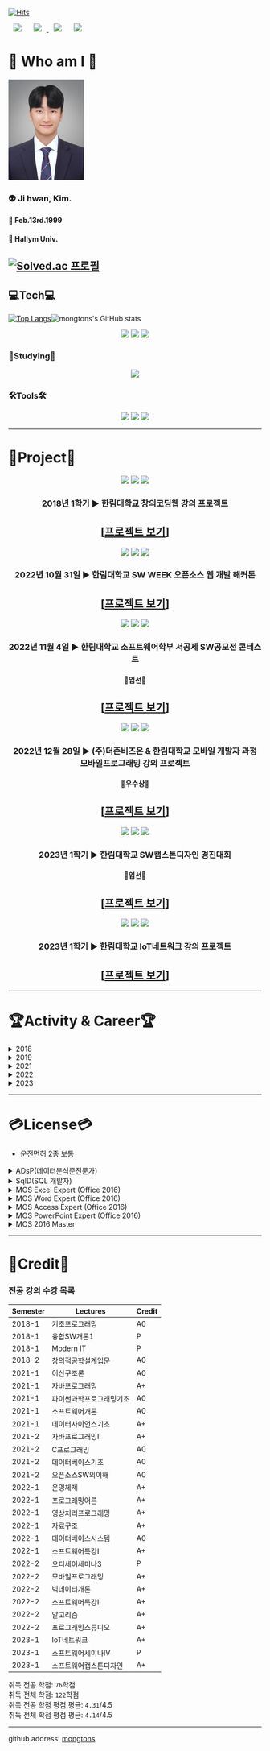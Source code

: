 [![Hits](https://hits.seeyoufarm.com/api/count/incr/badge.svg?url=https%3A%2F%2Fgithub.com%2Fmongtons&count_bg=%237E90C3&title_bg=%23555555&icon=&icon_color=%23E7E7E7&title=Target&edge_flat=false)](https://hits.seeyoufarm.com)

<div>
  <a herf="https://github.com/mongtons">
    <img src="https://img.shields.io/badge/-github-%23181717?style=plastic&logo=Github&logoColor=white&link=https://github.com/mongtons"
         style="height : auto; margin-left : 10px; margin-right : 10px;"/>
  </a>
  <a href="https://www.instagram.com/kji._.hwan">
      <img src="https://img.shields.io/badge/-instagram-%23E4405F?style=plastic&logo=Instagram&logoColor=white&link=https://www.instagram.com/kji._.hwan"
          style="height : auto; margin-left : 10px; margin-right : 10px;"/>
  </a>
  <a herf="mailto:mongtons990213@gamil.com">
    <img src="https://img.shields.io/badge/-Gmail-%23EA4335?style=plastic&logo=Gmail&logoColor=white&link=mailto:mongtons990213@gmail.com"
         style="height : auto; margin-left : 10px; margin-right : 10px;"/>
  </a>
  <a herf="mailto:smilekim99@naver.com">
    <img src="https://img.shields.io/badge/-NAVER-%2303C75A?style=plastic&logo=Naver&logoColor=white&link=mailto:smilekim99@naver.com"
         style="height : auto; margin-left : 10px; margin-right : 10px;"/>
  </a>
 </div>    

# :eyes: Who am I :eyes:
<img src="/etc/취업사진.jpg" width="150" height="199">



### 👽 Ji hwan, Kim.   
#### :birthday: Feb.13rd.1999
#### 🏫 Hallym Univ.
[![Solved.ac 프로필](http://mazassumnida.wtf/api/v2/generate_badge?boj=mongtons)](https://solved.ac/mongtons/)
---
## :computer:Tech:computer:
[![Top Langs](https://github-readme-stats.vercel.app/api/top-langs/?username=mongtons&langs_count=8&layout=compact&theme=dark)](https://github.com/anuraghazra/github-readme-stats)![mongtons's GitHub stats](https://github-readme-stats.vercel.app/api?username=mongtons&show_icons=true&theme=radical)   

<div align="center">
  <img src="https://img.shields.io/badge/Java-5382A1?style=for-the-badge&logo=Java&logoColor=FFFFFF" style="height : 40px;"/>
  <img src="https://img.shields.io/badge/MySQL-4479A1?style=for-the-badge&logo=MySQL&logoColor=FFFFFF" style="height : 40px;"/>
  <img src="https://img.shields.io/badge/Kotlin-7F52FF?style=for-the-badge&logo=Kotlin&logoColor=FFFFFF" style="height : 40px;"/>
<!--   <img src="https://img.shields.io/badge/Python-3776AB?style=for-the-badge&logo=Python&logoColor=FFFFFF" style="height : 40px;"/> -->
</div>

### 📖Studying📖
<div align="center">
<!--   <img src="https://img.shields.io/badge/Spring-6DB33F?style=for-the-badge&logo=Spring&logoColor=FFFFFF" style="height : 40px;"/> -->
  <img src="https://img.shields.io/badge/Spring Boot-6DB33F?style=for-the-badge&logo=Spring boot&logoColor=FFFFFF" style="height : 40px;"/>
</div>

### 🛠Tools🛠
<div align="center">
  <img src="https://img.shields.io/badge/Eclipse IDE-2C2255?style=for-the-badge&logo=Eclipse IDE&logoColor=FFFFFF" style="height : 40px;"/>
  <img src="https://img.shields.io/badge/IntelliJ IDEA-000000?style=for-the-badge&logo=IntelliJ IDEA&logoColor=FFFFFF" style="height : 40px;"/>
  <img src="https://img.shields.io/badge/Android Studio-3DDC84?style=for-the-badge&logo=Android Studio&logoColor=FFFFFF" style="height : 40px;"/>
<!--   <img src="https://img.shields.io/badge/Anaconda-44A833?style=for-the-badge&logo=Anaconda&logoColor=FFFFFF" style="height : 40px;"/>
  <img src="https://img.shields.io/badge/Jupyter-F37626?style=for-the-badge&logo=Jupyter&logoColor=FFFFFF" style="height : 40px;"/>
  <img src="https://img.shields.io/badge/Visual Studio Code-007ACC?style=for-the-badge&logo=Visual Studio Code&logoColor=FFFFFF" style="height : 40px;"/> -->
</div>

---
# 📄Project📄
<div align="center">
  <img src="https://img.shields.io/badge/javascript-F7DF1E?style=for-the-badge&logo=javascript&logoColor=FFFFFF" style="height : 40px;"/>
  <img src="https://img.shields.io/badge/css3-1572B6?style=for-the-badge&logo=css3&logoColor=FFFFFF" style="height : 40px;"/>
  <img src="https://img.shields.io/badge/html5-E34F26?style=for-the-badge&logo=html5&logoColor=FFFFFF" style="height : 40px;"/>
  
  ### 2018년 1학기 ▶ 한림대학교 창의코딩웹 강의 프로젝트   
  ## \[[프로젝트 보기](https://github.com/mongtons/CreativeCoding-Web_project)\]

  <img src="https://img.shields.io/badge/MySQL-4479A1?style=for-the-badge&logo=MySQL&logoColor=FFFFFF" style="height : 40px;"/>
  <img src="https://img.shields.io/badge/Spring Boot-6DB33F?style=for-the-badge&logo=Spring boot&logoColor=FFFFFF" style="height : 40px;"/>
  <img src="https://img.shields.io/badge/javascript-F7DF1E?style=for-the-badge&logo=javascript&logoColor=FFFFFF" style="height : 40px;"/>
  
  ### 2022년 10월 31일 ▶ 한림대학교 SW WEEK 오픈소스 웹 개발 해커톤   
  ## \[[프로젝트 보기](https://github.com/mongtons/Finding_Restaurant_in_Traditional_Market)\]

  <img src="https://img.shields.io/badge/css3-1572B6?style=for-the-badge&logo=css3&logoColor=FFFFFF" style="height : 40px;"/>
  <img src="https://img.shields.io/badge/MySQL-4479A1?style=for-the-badge&logo=MySQL&logoColor=FFFFFF" style="height : 40px;"/>
  <img src="https://img.shields.io/badge/Spring Boot-6DB33F?style=for-the-badge&logo=Spring boot&logoColor=FFFFFF" style="height : 40px;"/>
  
  ### 2022년 11월 4일 ▶ 한림대학교 소프트웨어학부 서공제 SW공모전 콘테스트   
  #### 🏅입선🏅   
  ## \[[프로젝트 보기](https://github.com/mongtons/Tableing)\]   



  <img src="https://img.shields.io/badge/kotlin-7F52FF?style=for-the-badge&logo=kotlin&logoColor=FFFFFF" style="height : 40px;"/>
  <img src="https://img.shields.io/badge/android studio-3DDC84?style=for-the-badge&logo=androidstudio&logoColor=FFFFFF" style="height : 40px;"/>
  <img src="https://img.shields.io/badge/sqlite-003B57?style=for-the-badge&logo=sqlite&logoColor=FFFFFF" style="height : 40px;"/>
  
  ### 2022년 12월 28일 ▶ (주)더존비즈온 & 한림대학교 모바일 개발자 과정 모바일프로그래밍 강의 프로젝트    
  #### 🥈우수상🥈   
  ## \[[프로젝트 보기](https://github.com/mongtons/Smart_Portfolio)\]

  <img src="https://img.shields.io/badge/kotlin-7F52FF?style=for-the-badge&logo=kotlin&logoColor=FFFFFF" style="height : 40px;"/>
  <img src="https://img.shields.io/badge/firebase-FFCA28?style=for-the-badge&logo=firebase&logoColor=FFFFFF" style="height : 40px;"/>
  <img src="https://img.shields.io/badge/android studio-3DDC84?style=for-the-badge&logo=androidstudio&logoColor=FFFFFF" style="height : 40px;"/>
  
  ### 2023년 1학기 ▶ 한림대학교 SW캡스톤디자인 경진대회   
  #### 🏅입선🏅   
  ## \[[프로젝트 보기](https://github.com/mongtons/CapstoneDesign_FindCertificationApplication)\]

  <img src="https://img.shields.io/badge/mosquitto-3C5280?style=for-the-badge&logo=eclipsemosquitto&logoColor=FFFFFF" style="height : 40px;"/>
  <img src="https://img.shields.io/badge/node.js-339933?style=for-the-badge&logo=nodedotjs&logoColor=FFFFFF" style="height : 40px;"/>
  <img src="https://img.shields.io/badge/Java-5382A1?style=for-the-badge&logo=Java&logoColor=FFFFFF" style="height : 40px;"/>
  
  ### 2023년 1학기 ▶ 한림대학교 IoT네트워크 강의 프로젝트   
  ## \[[프로젝트 보기](https://github.com/mongtons/Airport_Parkinglot_Monitoring)\]
</div>

---
# :trophy:Activity & Career:trophy:
<details markdown="1">
  <summary markdown="1">2018</summary>
  <div markdown="1">
  
  * `입학` 02.28. ▶ 한림대학교 공과대학 IT계열학부 입학
  * `학생회` ▶ 제 11대 전자공학과 학생회 "Mate" 활동
  > 복지부원 활동
  * `동아리` ▶ 한림대학교 공과대학 전자공학과 축구동아리 "Defy" 활동
  > 2018 - 공식경기 1경기 교체출전   
  > 2022 - 공식경기 3경기 선발출전 (조별예선 무패 & 메이저 토너먼트 14강 진출)
  * `동아리` ▶ 한림대학교 공과대학 전자공학과 학술동아리 "Multiplex" 활동   
  </div>
</details>   
<details markdown="1">
  <summary markdown="1">2019</summary>
  <div markdown="1">
  
  * `군복무` 01.15.~2020.08.21 ▶ 제 25보병사단 육군 병장 만기전역 
  </div>
</details>   
<details markdown="1">
  <summary markdown="1">2021</summary>
  <div markdown="1">
  
  * `복학` 03.02. ▶ 한림대학교 소프트웨어융합대학 스마트IoT전공 복학
> 스마트IoT전공의 前身(전신) 전자공학과
* `학생회` ▶ 제 3대 빅데이터전공 학생회 "Plus" 활동
> 대외국장 활동
* `상벌이력` 1학기 ▶ 한림대학교 스마트IoT전공 학기우등
* `대외활동` 06.23.~07.22. ▶ codeit 대학생 코딩 캠프 7기 수료
> 1. 프로그래밍 기초 in Python 수료   
> 2. 개발자를 위한 SQL 데이터베이스 수료   
* `전과` 08.30. ▶ 한림대학교 소프트웨어융합대학 빅데이터전공 전과
> 빅데이터전공의 前身(전신) 컴퓨터공학과
* `장학금` 2학기 ▶ SW 인재장학금Ⅰ
* `교내공모전 [SW WEEK]` 10.31. ▶ Github 이력서 콘테스트 해커톤 참가
* `상벌이력` 2학기 ▶ 한림대학교 빅데이터전공 학기우등    
  </div>
</details>   
<details markdown="1">
  <summary markdown="1">2022</summary>
  <div markdown="1">
  
  * `장학금` 1학기 ▶ SW 인재장학금Ⅰ
* `학생회` ▶ 제 4대 빅데이터전공 학생회 "RaOn" 활동
> 부학회장 활동
* `교내공모전` 04.29. ▶ Github 이력서 콘테스트 해커톤 참가
* `상벌이력` 1학기 ▶ 한림대학교 빅데이터전공 학기우등 
* `동아리` 06.20.~08.12. ▶ 한림대학교 소프트웨어융합대학 학술동아리 "Multiplex" 여름방학 SW멘토링
> 멘토 활동   
> 자바프로그래밍 멘토링
* `장학금` 1학기 ▶ SW 멘토링장학금
* `장학금` 2학기 ▶ SW 인재장학금Ⅰ
* `TOPCIT` 10.29. ▶ 2022년 제 18회 TOPCIT 응시
> 수준 3 (415점/1000점)
* `교내공모전 [SW WEEK]` 10.30. ▶ Github 이력서 콘테스트 해커톤 참여
* `교내공모전 [SW WEEK]` 10.31. ▶ 오픈소스 웹개발 해커톤 참여
> \[[프로젝트 보기](https://github.com/mongtons/Finding_Restaurant_in_Traditional_Market)\]
* `교내공모전` 11.04. ▶ 정보과학대학 소프트웨어학부 서공제 "공대인의 날" SW공모전 콘테스트 본선 진출
> \[[프로젝트 보기](https://github.com/mongtons/Tableing)\]
* `상벌이력` 2학기 ▶ 한림대학교 빅데이터전공 학기우등 
* `(주)더존비즈온 & 한림대 모바일 개발자 과정 프로젝트 발표회` 12.28. ▶ 우수상 수상 
> \[[프로젝트 보기](https://github.com/mongtons/Smart_Portfolio)\]
* `장학금` 2학기 ▶ SW 추천 장학금
* `장학금` 2학기 ▶ 한림추천장학금(학과장추천)   
  </div>
</details>   
<details markdown="1">
  <summary markdown="1">2023</summary>
  <div markdown="1">
  
  * `장학금` 1학기 ▶ SW 인재장학금Ⅰ
* `교내활동 [SW빌리지]` 1학기 ▶ 한림모여코딩 프로그램 우수활동 팀 선정
* `SW캡스톤디자인 경진대회` 1학기 ▶ 한림대학교 2023학년도 1학기 SW캡스톤디자인 경진대회 입선
> \[[프로젝트 보기](https://github.com/mongtons/CapstoneDesign_FindCertificationApplication)\]
* `SW중심대학` 06.28. ▶ 강원SW중심대학 SW페스티벌 SW프로젝트 성과발표회 참가
* `상벌이력` 1학기 ▶ 한림대학교 빅데이터전공 학기우등
* `해외연수` 07.24.~08.04. ▶ 한림대학교 하계 해외 IT 연수
> University of York, United Kingdom
* `상벌이력` 1학기 ▶ 한림대학교 빅데이터전공 학기우등
* `장학금` 2학기 ▶ SW 인재장학금Ⅰ
* `현장실습/인턴` 09.01.~12.31. ▶ 2023년 2학기 표준현장실습학기제
> 바디텍메드(주)
* `교내공모전 [SW WEEK]` 11.02. ▶ Github 이력서 콘테스트 해커톤 동상 수상
  </div>
</details>   

<!--## 2018
* `입학` 02.28. ▶ 한림대학교 공과대학 IT계열학부 입학
* `학생회` ▶ 제 11대 전자공학과 학생회 "Mate" 활동
> 복지부원 활동
* `동아리` ▶ 한림대학교 공과대학 전자공학과 축구동아리 "Defy" 활동
> 2018 - 공식경기 1경기 교체출전   
> 2022 - 공식경기 3경기 선발출전 (조별예선 무패 & 메이저 토너먼트 14강 진출)
* `동아리` ▶ 한림대학교 공과대학 전자공학과 학술동아리 "Multiplex" 활동   
## 2019
* `군복무` 01.15.~2020.08.21 ▶ 제 25보병사단 육군 병장 만기전역   
## 2021
* `복학` 03.02. ▶ 한림대학교 소프트웨어융합대학 스마트IoT전공 복학
> 스마트IoT전공의 前身(전신) 전자공학과
* `학생회` ▶ 제 3대 빅데이터전공 학생회 "Plus" 활동
> 대외국장 활동
* `상벌이력` 1학기 ▶ 한림대학교 스마트IoT전공 학기우등
* `대외활동` 06.23.~07.22. ▶ codeit 대학생 코딩 캠프 7기 수료
> 1. 프로그래밍 기초 in Python 수료   
> 2. 개발자를 위한 SQL 데이터베이스 수료   
* `전과` 08.30. ▶ 한림대학교 소프트웨어융합대학 빅데이터전공 전과
> 빅데이터전공의 前身(전신) 컴퓨터공학과
* `장학금` 2학기 ▶ SW 인재장학금Ⅰ
* `교내공모전 [SW WEEK]` 10.31. ▶ Github 이력서 콘테스트 해커톤 참가
* `상벌이력` 2학기 ▶ 한림대학교 빅데이터전공 학기우등   
## 2022
* `장학금` 1학기 ▶ SW 인재장학금Ⅰ
* `학생회` ▶ 제 4대 빅데이터전공 학생회 "RaOn" 활동
> 부학회장 활동
* `교내공모전` 04.29. ▶ Github 이력서 콘테스트 해커톤 참가
* `상벌이력` 1학기 ▶ 한림대학교 빅데이터전공 학기우등 
* `동아리` 06.20.~08.12. ▶ 한림대학교 소프트웨어융합대학 학술동아리 "Multiplex" 여름방학 SW멘토링
> 멘토 활동   
> 자바프로그래밍 멘토링
* `장학금` 1학기 ▶ SW 멘토링장학금
* `장학금` 2학기 ▶ SW 인재장학금Ⅰ
* `TOPCIT` 10.29. ▶ 2022년 제 18회 TOPCIT 응시
> 수준 3 (415점/1000점)
* `교내공모전 [SW WEEK]` 10.30. ▶ Github 이력서 콘테스트 해커톤 참여
* `교내공모전 [SW WEEK]` 10.31. ▶ 오픈소스 웹개발 해커톤 참여
> \[[프로젝트 보기](https://github.com/mongtons/Finding_Restaurant_in_Traditional_Market)\]
* `교내공모전` 11.04. ▶ 정보과학대학 소프트웨어학부 서공제 "공대인의 날" SW공모전 콘테스트 본선 진출
> \[[프로젝트 보기](https://github.com/mongtons/Tableing)\]
* `상벌이력` 2학기 ▶ 한림대학교 빅데이터전공 학기우등 
* `(주)더존비즈온 & 한림대 모바일 개발자 과정 프로젝트 발표회` 12.28. ▶ 우수상 수상 
> \[[프로젝트 보기](https://github.com/mongtons/Smart_Portfolio)\]
* `장학금` 2학기 ▶ SW 추천 장학금
* `장학금` 2학기 ▶ 한림추천장학금(학과장추천)   
## 2023
* `장학금` 1학기 ▶ SW 인재장학금Ⅰ
* `교내활동 [SW빌리지]` 1학기 ▶ 한림모여코딩 프로그램 우수활동 팀 선정
* `SW캡스톤디자인 경진대회` 1학기 ▶ 한림대학교 2023학년도 1학기 SW캡스톤디자인 경진대회 입선
> \[[프로젝트 보기](https://github.com/mongtons/CapstoneDesign_FindCertificationApplication)\]
* `SW중심대학` 06.28. ▶ 강원SW중심대학 SW페스티벌 SW프로젝트 성과발표회 참가
* `상벌이력` 1학기 ▶ 한림대학교 빅데이터전공 학기우등
* `해외연수` 07.24.~08.04. ▶ 한림대학교 하계 해외 IT 연수
> University of York, United Kingdom-->
---
# :credit_card:License:credit_card:
* 운전면허 2종 보통
<details markdown="1">
  <summary>ADsP(데이터분석준전문가)</summary>
  
  ![adsp](etc/adsp.png)
</details>
<details markdown="1">
  <summary>SqlD(SQL 개발자)</summary>
  
  ![sqld](etc/sqld.png)
</details>
<details markdown="1">
  <summary>MOS Excel Expert (Office 2016)</summary>
  
  ![excel](etc/excel.png)
</details>
<details markdown="1">
  <summary>MOS Word Expert (Office 2016)</summary>
  
  ![word](etc/word.png)
</details>
<details markdown="1">
  <summary>MOS Access Expert (Office 2016)</summary>
  
  ![access](etc/access.png)
</details>
<details markdown="1">
  <summary>MOS PowerPoint Expert (Office 2016)</summary>
  
  ![powerpoint](etc/powerpoint.png)
</details>
<details markdown="1">
  <summary>MOS 2016 Master</summary>
  
  ![master](etc/master.png)
</details>


---
# 🥇Credit🥇
### 전공 강의 수강 목록
|Semester|Lectures|Credit|
|---|---|---|
|2018-1|기초프로그래밍|A0|
|2018-1|융합SW개론1|P|
|2018-1|Modern IT|P|
|2018-2|창의적공학설계입문|A0|
|2021-1|이산구조론|A0|
|2021-1|자바프로그래밍|A+|
|2021-1|파이썬과학프로그래밍기초|A0|
|2021-1|소프트웨어개론|A0|
|2021-1|데이터사이언스기초|A+|
|2021-2|자바프로그래밍Ⅱ|A+|
|2021-2|C프로그래밍|A0|
|2021-2|데이터베이스기초|A0|
|2021-2|오픈소스SW의이해|A0|
|2022-1|운영체제|A+|
|2022-1|프로그래밍어론|A+|
|2022-1|영상처리프로그래밍|A+|
|2022-1|자료구조|A+|
|2022-1|데이터베이스시스템|A0|
|2022-1|소프트웨어특강Ⅰ|A+|
|2022-2|오디세이세미나3|P|
|2022-2|모바일프로그래밍|A+|
|2022-2|빅데이터개론|A+|
|2022-2|소프트웨어특강Ⅱ|A+|
|2022-2|알고리즘|A+|
|2022-2|프로그래밍스튜디오|A+|
|2023-1|IoT네트워크|A+|
|2023-1|소프트웨어세미나Ⅳ|P|
|2023-1|소프트웨어캡스톤디자인|A+|

취득 전공 학점: `76`학점   
취득 전체 학점: `122`학점   
취득 전공 학점 평점 평균: `4.31`/4.5   
취득 전체 학점 평점 평균: `4.14`/4.5

---
github address: [mongtons][github]

[github]:http://github.com/mongtons
